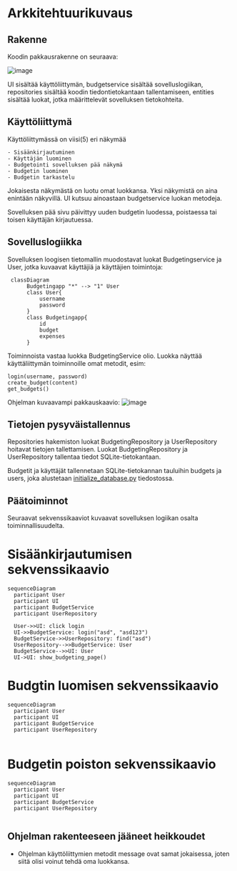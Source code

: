 # Arkkitehtuurikuvaus

## Rakenne

Koodin pakkausrakenne on seuraava:

![image](https://github.com/user-attachments/assets/f8f14fc4-437d-43ed-b7c7-84f30612a1c8)

UI sisältää käyttöliittymän, budgetservice sisältää sovelluslogiikan, repositories sisältää koodin tiedontietokantaan tallentamiseen,
entities sisältää luokat, jotka määrittelevät sovelluksen tietokohteita.

## Käyttöliittymä

Käyttöliittymässä on viisi(5) eri näkymää

    - Sisäänkirjautuminen
    - Käyttäjän luominen
    - Budgetointi sovelluksen pää näkymä
    - Budgetin luominen
    - Budgetin tarkastelu

Jokaisesta näkymästä on luotu omat luokkansa. Yksi näkymistä on aina enintään näkyvillä. UI kutsuu ainoastaan budgetservice luokan metodeja.

Sovelluksen pää sivu päivittyy uuden budgetin luodessa, poistaessa tai toisen käyttäjän kirjautuessa.

## Sovelluslogiikka

Sovelluksen loogisen tietomallin muodostavat luokat Budgetingservice ja User, jotka kuvaavat käyttäjiä ja käyttäjien toimintoja:

```mermaid
 classDiagram
      Budgetingapp "*" --> "1" User
      class User{
          username
          password
      }
      class Budgetingapp{
          id
          budget
          expenses
      }
```

Toiminnoista vastaa luokka BudgetingService olio. Luokka näyttää käyttäliittymän toiminnoille omat metodit, esim:

    login(username, password)
    create_budget(content)
    get_budgets()

Ohjelman kuvaavampi pakkauskaavio:
![image](https://github.com/user-attachments/assets/65508fd2-fba1-427b-be41-e56b60d3e8b7)

## Tietojen pysyväistallennus

Repositories hakemiston luokat BudgetingRepository ja UserRepository hoitavat tietojen tallettamisen. Luokat BudgetingRepository ja UserRepository tallentaa tiedot SQLite-tietokantaan.

Budgetit ja käyttäjät tallennetaan SQLite-tietokannan tauluihin budgets ja users, joka alustetaan [initialize_database.py](https://github.com/SamiKazan/Ohjelmistotekniikka/blob/master/src/initialize_database.py) tiedostossa.

## Päätoiminnot

Seuraavat sekvenssikaaviot kuvaavat sovelluksen logiikan osalta toiminnallisuudelta.


# Sisäänkirjautumisen sekvenssikaavio

```mermaid
sequenceDiagram
  participant User
  participant UI
  participant BudgetService
  participant UserRepository

  User->>UI: click login
  UI->>BudgetService: login("asd", "asd123")
  BudgetService->>UserRepository: find("asd")
  UserRepository-->>BudgetService: User
  BudgetService-->>UI: User
  UI->UI: show_budgeting_page()
```

# Budgtin luomisen sekvenssikaavio

```mermaid
sequenceDiagram
  participant User
  participant UI
  participant BudgetService
  participant UserRepository


```

# Budgetin poiston sekvenssikaavio

```mermaid
sequenceDiagram
  participant User
  participant UI
  participant BudgetService
  participant UserRepository


```

## Ohjelman rakenteeseen jääneet heikkoudet
  - Ohjelman käyttöliittymien metodit message ovat samat jokaisessa, joten siitä olisi voinut tehdä oma luokkansa.